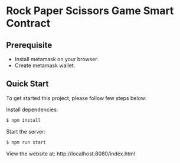 # Rock Paper Scissors Game Smart Contract

## Prerequisite

- Install metamask on your browser.
- Create metamask wallet.

## Quick Start

To get started this project, please follow few steps below:

Install dependencies:

```bash
$ npm install
```

Start the server:

```bash
$ npm run start
```

View the website at: http://localhost:8080/index.html
